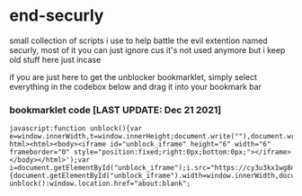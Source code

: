 # end-securly

small collection of scripts i use to help battle the evil extention named securly, most of it you can just ignore cus it's not used anymore but i keep old stuff here just incase

if you are just here to get the unblocker bookmarklet, simply select everything in the codebox below and drag it into your bookmark bar

### bookmarklet code [LAST UPDATE: Dec 21 2021]
~~~
javascript:function unblock(){var e=window.innerWidth,t=window.innerHeight;document.write(""),document.write('<!doctype html><html><body><iframe id="unblock_iframe" height="6" width="6" frameborder="0" style="position:fixed;right:0px;bottom:0px;"></iframe></body></html>');var i=document.getElementById("unblock_iframe");i.src="https://cy3u3kx1wg8o1rj2.herokuapp.com",i.width=e,i.height=t,window.onresize=function(){document.getElementById("unblock_iframe").width=window.innerWidth,document.getElementById("unblock_iframe").height=window.innerHeight}}"about:blank"==window.location.href?unblock():window.location.href="about:blank";
~~~

